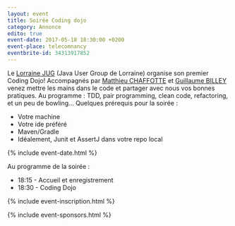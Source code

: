 ```yaml
---
layout: event
title: Soirée Coding dojo
category: Annonce
edito: true
event-date: 2017-05-18 18:30:00 +0200
event-place: telecomnancy
eventbrite-id: 34313917852
---
```




<p>
Le <a href="/">Lorraine JUG</a> (Java User Group de Lorraine) organise son premier Coding Dojo!
Accompagnés par <a href="/speakers.html#mchaffotte">Matthieu CHAFFOTTE</a> et <a href="/speakers.html#gbilley">Guillaume BILLEY</a> venez mettre les mains dans le code et partager avec nous vos bonnes pratiques.
Au programme : TDD, pair programming, clean code, refactoring, et un peu de bowling...
Quelques prérequis pour la soirée :
<ul>
	<li>Votre machine</li>
	<li>Votre ide préféré</li>
	<li>Maven/Gradle</li>
	<li>Idéalement, Junit et AssertJ dans votre repo local</li>
</ul>
</p>

{% include event-date.html %}

<div class="programme">Au programme de la soirée :
	<ul>
		<li>18:15 - Accueil et enregistrement</li>
		<li>18:30 - Coding Dojo</li>
	</ul>
</div>

{% include event-inscription.html %}

{% include event-sponsors.html %}
